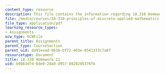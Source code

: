 ```yaml
---
content_type: resource
description: This file contains the information regarding 18.310 Homework 11.
file: /media/courses/18-310-principles-of-discrete-applied-mathematics-fall-2013/b9863df46de028a8d9578920205376fb_MIT18_310F13_Homework11.pdf
file_type: application/pdf
learning_resource_types:
- Assignments
ocw_type: OCWFile
parent_title: Assignments
parent_type: CourseSection
parent_uid: da91eead-061b-bf72-403e-0541333c7a07
resourcetype: Document
title: 18.310 Homework 11
uid: b9863df4-6de0-28a8-d957-8920205376fb
---
```

